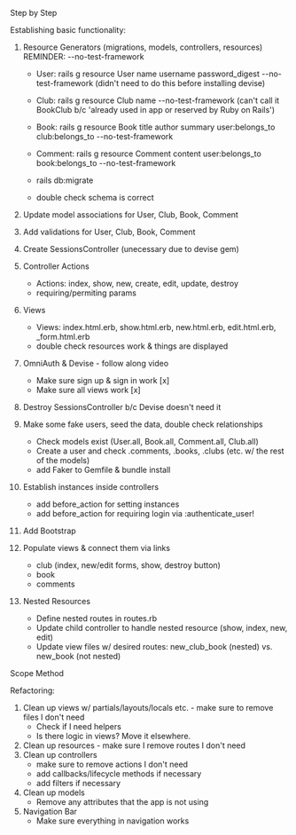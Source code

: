 Step by Step

Establishing basic functionality:

1. Resource Generators (migrations, models, controllers, resources)
   REMINDER: --no-test-framework

   - User: rails g resource User name username password_digest --no-test-framework (didn't need to do this before installing devise)
   - Club: rails g resource Club name --no-test-framework (can't call it BookClub b/c 'already used in app or reserved by Ruby on Rails')
   - Book: rails g resource Book title author summary user:belongs_to club:belongs_to --no-test-framework
   - Comment: rails g resource Comment content user:belongs_to book:belongs_to --no-test-framework

   - rails db:migrate
   - double check schema is correct

2. Update model associations for User, Club, Book, Comment

3. Add validations for User, Club, Book, Comment

4. Create SessionsController (unecessary due to devise gem)

5. Controller Actions

   - Actions: index, show, new, create, edit, update, destroy
   - requiring/permiting params

6. Views

   - Views: index.html.erb, show.html.erb, new.html.erb, edit.html.erb, \_form.html.erb
   - double check resources work & things are displayed

7. OmniAuth & Devise - follow along video

   - Make sure sign up & sign in work [x]
   - Make sure all views work [x]

8. Destroy SessionsController b/c Devise doesn't need it

9. Make some fake users, seed the data, double check relationships

   - Check models exist (User.all, Book.all, Comment.all, Club.all)
   - Create a user and check .comments, .books, .clubs (etc. w/ the rest of the models)
   - add Faker to Gemfile & bundle install

10. Establish instances inside controllers

    - add before_action for setting instances
    - add before_action for requiring login via :authenticate_user!

11. Add Bootstrap

12. Populate views & connect them via links

    - club (index, new/edit forms, show, destroy button)
    - book
    - comments

13. Nested Resources
    - Define nested routes in routes.rb
    - Update child controller to handle nested resource (show, index, new, edit)
    - Update view files w/ desired routes: new_club_book (nested) vs. new_book (not nested)

Scope Method

Refactoring:

1. Clean up views w/ partials/layouts/locals etc. - make sure to remove files I don't need
   - Check if I need helpers
   - Is there logic in views? Move it elsewhere.
2. Clean up resources - make sure I remove routes I don't need
3. Clean up controllers
   - make sure to remove actions I don't need
   - add callbacks/lifecycle methods if necessary
   - add filters if necessary
4. Clean up models
   - Remove any attributes that the app is not using
5. Navigation Bar
   - Make sure everything in navigation works
